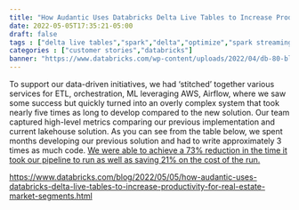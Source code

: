 ```yaml
---
title: "How Audantic Uses Databricks Delta Live Tables to Increase Productivity for Real Estate Market Segments"
date: 2022-05-05T17:35:21-05:00
draft: false
tags : ["delta live tables","spark","delta","optimize","spark streaming"]
categories : ["customer stories","databricks"]
banner: "https://www.databricks.com/wp-content/uploads/2022/04/db-80-blog-img-2.png"
---
```


To support our data-driven initiatives, we had ‘stitched’ together various services for ETL, orchestration, ML leveraging AWS, Airflow, where we saw some success but quickly turned into an overly complex system that took nearly five times as long to develop compared to the new solution. Our team captured high-level metrics comparing our previous implementation and current lakehouse solution. As you can see from the table below, we spent months developing our previous solution and had to write approximately 3 times as much code. [We were able to achieve a 73% reduction in the time it took our pipeline to run as well as saving 21% on the cost of the run.](https://www.databricks.com/blog/2022/05/05/how-audantic-uses-databricks-delta-live-tables-to-increase-productivity-for-real-estate-market-segments.html)


https://www.databricks.com/blog/2022/05/05/how-audantic-uses-databricks-delta-live-tables-to-increase-productivity-for-real-estate-market-segments.html